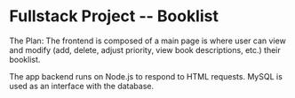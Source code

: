 # Fullstack Project -- Booklist

The Plan:
The frontend is composed of a main page is where user can view and modify (add, delete, adjust priority, view book descriptions, etc.) their booklist.

The app backend runs on Node.js to respond to HTML requests.
MySQL is used as an interface with the database.
